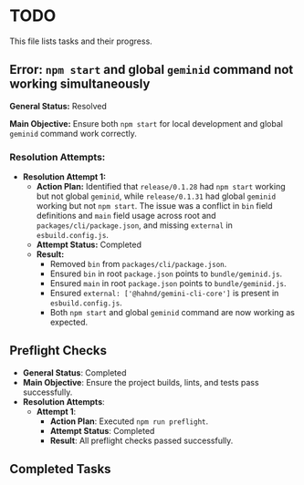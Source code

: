 # TODO

This file lists tasks and their progress.

## Error: `npm start` and global `geminid` command not working simultaneously

**General Status:** Resolved

**Main Objective:** Ensure both `npm start` for local development and global `geminid` command work correctly.

### Resolution Attempts:

- **Resolution Attempt 1:**
  - **Action Plan:** Identified that `release/0.1.28` had `npm start` working but not global `geminid`, while `release/0.1.31` had global `geminid` working but not `npm start`. The issue was a conflict in `bin` field definitions and `main` field usage across root and `packages/cli/package.json`, and missing `external` in `esbuild.config.js`.
  - **Attempt Status:** Completed
  - **Result:**
    - Removed `bin` from `packages/cli/package.json`.
    - Ensured `bin` in root `package.json` points to `bundle/geminid.js`.
    - Ensured `main` in root `package.json` points to `bundle/geminid.js`.
    - Ensured `external: ['@hahnd/gemini-cli-core']` is present in `esbuild.config.js`.
    - Both `npm start` and global `geminid` command are now working as expected.

## Preflight Checks

- **General Status**: Completed
- **Main Objective**: Ensure the project builds, lints, and tests pass successfully.
- **Resolution Attempts**:
  - **Attempt 1**:
    - **Action Plan**: Executed `npm run preflight`.
    - **Attempt Status**: Completed
    - **Result**: All preflight checks passed successfully.

## Completed Tasks
